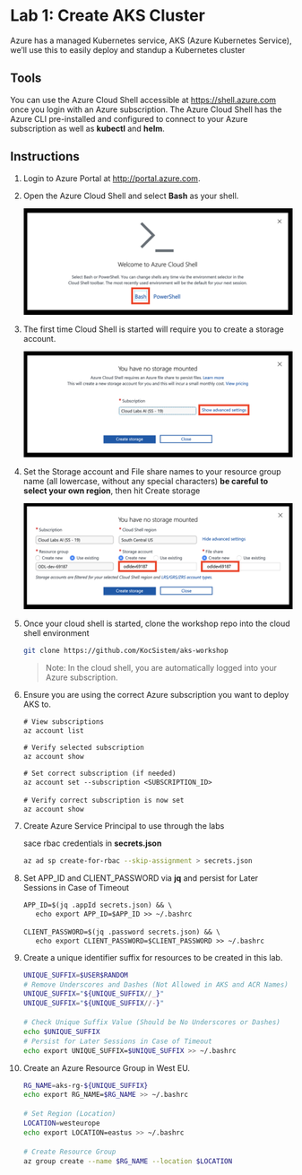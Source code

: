 Lab 1: Create AKS Cluster
==
Azure has a managed Kubernetes service, AKS (Azure Kubernetes Service), we’ll use this to easily deploy and standup a Kubernetes cluster

## Tools
You can use the Azure Cloud Shell accessible at https://shell.azure.com once you login with an Azure subscription. The Azure Cloud Shell has the Azure CLI pre-installed and configured to connect to your Azure subscription as well as **kubectl** and **helm**.

## Instructions

1. Login to Azure Portal at http://portal.azure.com.
2. Open the Azure Cloud Shell and select **Bash** as your shell.

   ![Azure Cloud Shell](/labs/create-aks-cluster/img/cloud-shell-bash.png "Azure Cloud Shell")
3. The first time Cloud Shell is started will require you to create a storage account.

   ![Create Storage Account](/labs/create-aks-cluster/img/create-storage-account.png "Create Storage Account")
4. Set the Storage account and File share names to your resource group name (all lowercase, without any special characters) **be careful to select your own region**, then hit Create storage

   ![Advanced Storage Account](/labs/create-aks-cluster/img/advanced-storage-account.png "Advanced Storage Account")
5. Once your cloud shell is started, clone the workshop repo into the cloud shell environment

   ```bash
   git clone https://github.com/KocSistem/aks-workshop
   ```

   > Note: In the cloud shell, you are automatically logged into your Azure subscription.
6. Ensure you are using the correct Azure subscription you want to deploy AKS to.

   ```
   # View subscriptions
   az account list
   ```

   ```
   # Verify selected subscription
   az account show
   ```

   ```
   # Set correct subscription (if needed)
   az account set --subscription <SUBSCRIPTION_ID>

   # Verify correct subscription is now set
   az account show

7. Create Azure Service Principal to use through the labs

   sace rbac credentials in **secrets.json** 

   ```bash
   az ad sp create-for-rbac --skip-assignment > secrets.json
   ```

8. Set APP_ID and CLIENT_PASSWORD via **jq** and persist for Later Sessions in Case of Timeout

   ```
   APP_ID=$(jq .appId secrets.json) && \
      echo export APP_ID=$APP_ID >> ~/.bashrc

   CLIENT_PASSWORD=$(jq .password secrets.json) && \
      echo export CLIENT_PASSWORD=$CLIENT_PASSWORD >> ~/.bashrc
   ```

9. Create a unique identifier suffix for resources to be created in this lab.

   ```bash
   UNIQUE_SUFFIX=$USER$RANDOM
   # Remove Underscores and Dashes (Not Allowed in AKS and ACR Names)
   UNIQUE_SUFFIX="${UNIQUE_SUFFIX//_}"
   UNIQUE_SUFFIX="${UNIQUE_SUFFIX//-}"

   # Check Unique Suffix Value (Should be No Underscores or Dashes)
   echo $UNIQUE_SUFFIX
   # Persist for Later Sessions in Case of Timeout
   echo export UNIQUE_SUFFIX=$UNIQUE_SUFFIX >> ~/.bashrc
   ```

10. Create an Azure Resource Group in West EU.

    ```bash
    RG_NAME=aks-rg-${UNIQUE_SUFFIX}
    echo export RG_NAME=$RG_NAME >> ~/.bashrc

    # Set Region (Location)
    LOCATION=westeurope
    echo export LOCATION=eastus >> ~/.bashrc

    # Create Resource Group
    az group create --name $RG_NAME --location $LOCATION
    ```